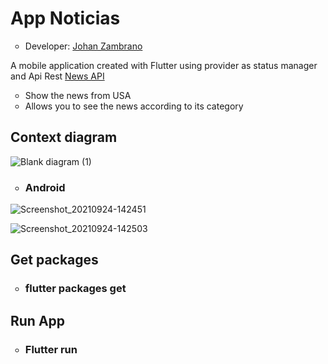<h1>App Noticias</h1>
<ul>
  <li type="circle">Developer: <a href="https://www.linkedin.com/in/johan-zambrano-b537501bb/">Johan Zambrano</a></li>
</ul>

A mobile application created with Flutter using provider as status manager and Api Rest <a href="https://newsapi.org/">News API</a>

<ul>
  <li type="circle">Show the news from USA</li>
  <li type="circle">Allows you to see the news according to its category</li>
</ul>

<h2>Context diagram</h2>

![Blank diagram (1)](https://user-images.githubusercontent.com/25967495/134730384-2f26a870-62c5-4f1a-bcdf-2e67f1e93ff9.png)

<ul>
  <li type="circle"><h3>Android</h3></li>
</ul>

![Screenshot_20210924-142451](https://user-images.githubusercontent.com/25967495/134729627-f3c038be-e7af-4414-9d15-a2258f8c4c22.jpg)

![Screenshot_20210924-142503](https://user-images.githubusercontent.com/25967495/134729636-68e70798-5f24-439a-82b5-0c347160af8a.jpg)

<h2>Get packages</h2>
<ul>
  <li type="circle"><h3>flutter packages get</h3></li>
</ul>

<h2>Run App</h2>
<ul>
  <li type="circle"><h3>Flutter run</h3></li>
</ul>
